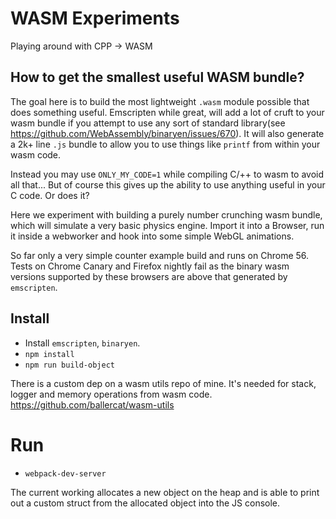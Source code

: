 # WASM Experiments

Playing around with CPP -> WASM

## How to get the smallest useful WASM bundle?

The goal here is to build the most lightweight `.wasm` module possible that does something useful.
Emscripten while great, will add a lot of cruft to your wasm bundle if you attempt to use any
sort of standard library(see https://github.com/WebAssembly/binaryen/issues/670). It will also generate
a 2k+ line `.js` bundle to allow you to use things like `printf` from within your wasm code.

Instead you may use `ONLY_MY_CODE=1` while compiling C/++ to wasm to avoid all that... But of course this
gives up the ability to use anything useful in your C code. Or does it?

Here we experiment with building a purely number crunching wasm bundle, which will simulate a very basic
physics engine. Import it into a Browser, run it inside a webworker and hook into some simple WebGL animations.

So far only a very simple counter example build and runs on Chrome 56. Tests on Chrome Canary and Firefox nightly
fail as the binary wasm versions supported by these browsers are above that generated by `emscripten`.

## Install

* Install `emscripten`, `binaryen`.
* `npm install`
* `npm run build-object`

There is a custom dep on a wasm utils repo of mine. It's needed for stack, logger and memory operations from wasm
code. https://github.com/ballercat/wasm-utils

# Run

* `webpack-dev-server`

The current working allocates a new object on the heap and is able to print out a custom struct from the allocated
object into the JS console.

